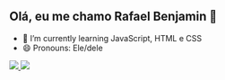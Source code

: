 ## Olá, eu me chamo Rafael Benjamin 👋
- 🌱 I’m currently learning JavaScript, HTML e CSS
- 😄 Pronouns: Ele/dele
<div>
  <a href="https://github.com/faelxcec">
  <img src="https://github-readme-stats.vercel.app/api?username=faelxcec&show_icons=true&theme=radical">
  <img src="https://github-readme-stats.vercel.app/api/top-langs/?username=faelxcec&layout=donut)](https://github.com/faelxcec/github-readme-stats">
</div>
